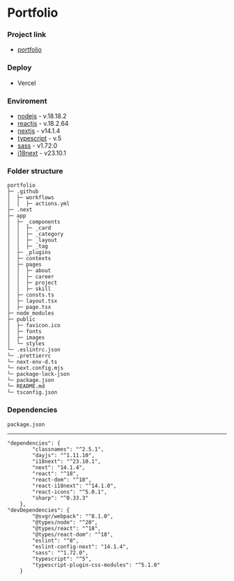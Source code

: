 # Portfolio

### Project link

-   [portfolio]

### Deploy

-   Vercel

### Enviroment

-   [nodejs] - v.18.18.2
-   [reactjs] - v.18.2.64
-   [nextjs] - v14.1.4
-   [typescript] - v.5
-   [sass] - v1.72.0
-   [i18next] - v23.10.1

### Folder structure

```
portfolio
├─ .github
│  ├─ workflows
│  │  ├─ actions.yml
├─ .next
├─ app
│  ├─ _components
│  │  ├─ _card
│  │  ├─ _category
│  │  ├─ _layout
│  │  ├─ _tag
│  ├─ _plugins
│  ├─ contexts
│  ├─ pages
│  │  ├─ about
│  │  ├─ career
│  │  ├─ project
│  │  ├─ skill
│  ├─ consts.ts
│  ├─ layout.tsx
│  ├─ page.tsx
├─ node_modules
├─ public
│  ├─ favicon.ico
│  ├─ fonts
│  ├─ images
│  └─ styles
└─ .eslintrc.json
└─ .prettierrc
└─ next-env-d.ts
└─ next.config.mjs
└─ package-lock-json
└─ package.json
└─ README.md
└─ tsconfig.json
```

### Dependencies

`package.json`

---

```
"dependencies": {
        "classnames": "^2.5.1",
        "dayjs": "^1.11.10",
        "i18next": "^23.10.1",
        "next": "14.1.4",
        "react": "^18",
        "react-dom": "^18",
        "react-i18next": "^14.1.0",
        "react-icons": "^5.0.1",
        "sharp": "^0.33.3"
    },
"devDependencies": {
        "@svgr/webpack": "^8.1.0",
        "@types/node": "^20",
        "@types/react": "^18",
        "@types/react-dom": "^18",
        "eslint": "^8",
        "eslint-config-next": "14.1.4",
        "sass": "^1.72.0",
        "typescript": "^5",
        "typescript-plugin-css-modules": "^5.1.0"
    }
```

<!-- Outlink -->

[nodejs]: https://nodejs.org/en/
[reactjs]: https://reactjs.org/
[nextjs]: https://nextjs.org/
[typescript]: https://www.typescriptlang.org/
[sass]: https://sass-lang.com/
[i18next]: https://www.i18next.com/
[portfolio]: https://owni14.github.io/portfolio/
